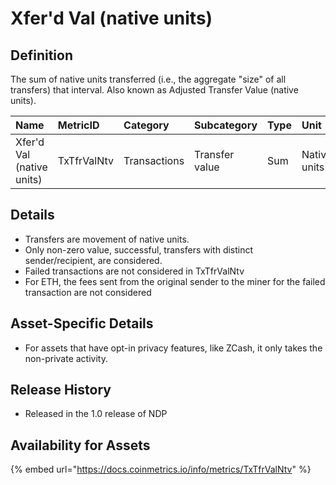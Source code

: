 # Xfer'd Val \(native units\)

## Definition

The sum of native units transferred \(i.e., the aggregate "size" of all transfers\) that interval. Also known as Adjusted Transfer Value \(native units\).

| Name | MetricID | Category | Subcategory | Type | Unit | Interval |
| :--- | :--- | :--- | :--- | :--- | :--- | :--- |
| Xfer'd Val \(native units\) | TxTfrValNtv | Transactions | Transfer value | Sum | Native units | 1 day |

## Details

* Transfers are movement of native units.
* Only non-zero value, successful, transfers with distinct sender/recipient, are considered.
* Failed transactions are not considered in TxTfrValNtv
* For ETH, the fees sent from the original sender to the miner for the failed transaction are not considered

## Asset-Specific Details

* For assets that have opt-in privacy features, like ZCash, it only takes the non-private activity.

## Release History

* Released in the 1.0 release of NDP

## Availability for Assets

{% embed url="https://docs.coinmetrics.io/info/metrics/TxTfrValNtv" %}

